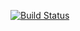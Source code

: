 [![Build Status](https://xplaceholderci.gugagaga.fun/buildStatus/icon?job=xplaceholder/deployment-producer/draft)](https://xplaceholderci.gugagaga.fun/job/xplaceholder/job/deployment-producer/job/draft/)